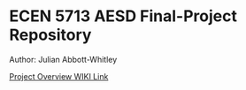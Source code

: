 # ECEN 5713 AESD Final-Project Repository
Author: Julian Abbott-Whitley

[Project Overview WIKI Link](https://github.com/cu-ecen-5013/final-project-abbottwhitley/wiki)
